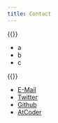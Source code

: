 ```yaml
---
title: Contact
---
```


{{<rawhtml>}}
    <ul style="li{display: inline;}">
        <li>a</li>
        <li>b</li>
        <li>c</li>
    </ul>
{{</rawhtml>}}

- [E-Mail](<mailto:penta2himajin@gmail.com>)
- [Twitter](https://twitter.com/penta2himajin)
- [Github](https://github.com/penta2himajin)
- [AtCoder](https://atcoder.jp/users/penta2himajin)